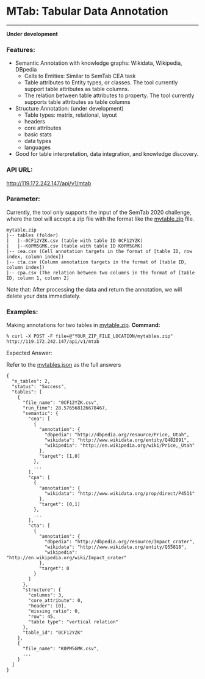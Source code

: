 MTab: Tabular Data Annotation
===========
---
**Under development**
### Features:
- Semantic Annotation with knowledge graphs: Wikidata, Wikipedia, DBpedia
    - Cells to Entities: Similar to SemTab CEA task
    - Table attributes to Entity types, or classes. The tool currently support table attributes as table columns. 
    - The relation between table attributes to property. The tool currently supports table attributes as table columns
- Structure Annotation: (under development)
  - Table types: matrix, relational, layout
  - headers
  - core attributes
  - basic stats
  - data types
  - languages
- Good for table interpretation, data integration, and knowledge discovery.

### API URL:
http://119.172.242.147/api/v1/mtab

### Parameter: 
Currently, the tool only supports the input of the SemTab 2020 challenge, where the tool will accept a zip file with the format like the [mytable.zip](mytables.zip) file.
```
mytable.zip
|-- tables (folder)
|   |--0CF12YZK.csv (table with table ID 0CF12YZK)
|   |--K0PM5GMK.csv (table with table ID K0PM5GMK)
|-- cea.csv (Cell annotation targets in the format of [table ID, row index, column index])
|-- cta.csv (Column annotation targets in the format of [table ID, column index])
|-- cpa.csv (The relation between two columns in the format of [table ID, column 1, column 2]
```

Note that: After processing the data and return the annotation, we will delete your data immediately. 

### Examples:
Making annotations for two tables in [mytable.zip](mytables.zip). 
**Command:** 
```
% curl -X POST -F file=@"YOUR_ZIP_FILE_LOCATION/mytables.zip" http://119.172.242.147/api/v1/mtab
```
Expected Answer:

Refer to the [mytables.json](mytables.json) as the full answers
```json5
{
  "n_tables": 2,
  "status": "Success",
  "tables": [
    {
      "file_name": "0CF12YZK.csv",
      "run_time": 28.576568126678467,
      "semantic": {
        "cea": [
          {
            "annotation": {
              "dbpedia": "http://dbpedia.org/resource/Price,_Utah",
              "wikidata": "http://www.wikidata.org/entity/Q482891",
              "wikipedia": "http://en.wikipedia.org/wiki/Price,_Utah"
            },
            "target": [1,0]
          },
          ...
        ],
        "cpa": [
          {
            "annotation": {
              "wikidata": "http://www.wikidata.org/prop/direct/P4511"
            },
            "target": [0,1]
          },
          ...
        ],
        "cta": [
          {
            "annotation": {
              "dbpedia": "http://dbpedia.org/resource/Impact_crater",
              "wikidata": "http://www.wikidata.org/entity/Q55818",
              "wikipedia": "http://en.wikipedia.org/wiki/Impact_crater"
            },
            "target": 0
          }
        ]
      },
      "structure": {
        "columns": 3,
        "core_attribute": 0,
        "header": [0],
        "missing ratio": 0,
        "row": 45,
        "table type": "vertical relation"
      },
      "table_id": "0CF12YZK"
    },
    {
      "file_name": "K0PM5GMK.csv",
      ...
    }
  ]
}
```
